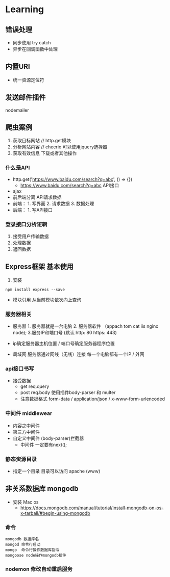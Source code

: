 # Learning
## 错误处理
- 同步使用 try catch
- 异步在回调函数中处理

## 内置URl
- 统一资源定位符

## 发送邮件插件
nodemailer

## 爬虫案例
1. 获取目标网站 // http.get模块
2. 分析网站内容  // cheerio 可以使用jquery选择器
3. 获取有效信息 下载或者其他操作

### 什么是API
- http.get('https://www.baidu.com/search?q=abc', () => {})
    - https://www.baidu.com/search?q=abc API接口
- ajax 
- 前后端分离 API请求数据
- 前端： 1. 写界面 2. 请求数据 3. 数据处理
- 后端： 1. 写API接口
### 登录接口分析逻辑
1. 接受用户传输数据
2. 处理数据
3. 返回数据

## Express框架 基本使用
1. 安装
```
npm install express --save

```
- 模块引用 从当前模块依次向上查询

### 服务器相关
- 服务器 1. 服务器就是一台电脑 2. 服务器软件 （appach tom cat iis nginx node); 3.服务IP和端口号 (默认 http: 80 https: 443)
- ip确定服务器主机位置 / 端口号确定服务器程序位置

- 局域网 服务器通过网线（无线）连接 每一个电脑都有一个IP / 外网

### api接口书写
- 接受数据
    - get req.query
    - post req.body 使用插件body-parser 和 multer
     + 注意数据格式 form-data / application/json / x-www-form-urlencoded 


### 中间件 middlewear
- 内容之中间件
- 第三方中间件
- 自定义中间件 (body-parser)拦截器
    - 中间件 一定要有next();

### 静态资源目录
- 指定一个目录 目录可以访问 apache (www)

## 非关系数据库 mongodb
- 安装 Mac os
    - https://docs.mongodb.com/manual/tutorial/install-mongodb-on-os-x-tarball/#begin-using-mongodb

### 命令
    mongodb 数据库名
    mongod 命令行启动
    mongo  命令行操作数据库指令
    mongoose node操作mongodb插件

### nodemon 修改自动重启服务


